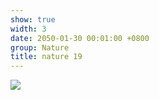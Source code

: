 ```yaml
---
show: true
width: 3
date: 2050-01-30 00:01:00 +0800
group: Nature
title: nature 19
---
```

<div>
<a href="/assets/images/photos/nature/DSC04508.jpg" target="_blank">
    <img data-src="/assets/images/photos/nature/DSC04508.jpg" class="lazy w-100 rounded-xl" src="{{ '/assets/images/empty_300x200.png' | relative_url }}">
</a>
</div>
